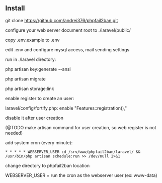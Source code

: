 
## Install

git clone https://github.com/andrei376/phpfail2ban.git


configure your web server document root to ./laravel/public/

copy .env.example to .env

edit .env and configure mysql access, mail sending settings 

run in ./laravel directory:

php artisan key:generate --ansi

php artisan migrate

php artisan storage:link 


enable register to create an user:

laravel/config/fortify.php:  enable "Features::registration(),"

disable it after user creation

(@TODO make artisan command for user creation, so web register is not needed)


add system cron (every minute):

`* * * * * WEBSERVER_USER cd /srv/www/phpfail2ban/laravel/ && /usr/bin/php artisan schedule:run >> /dev/null 2>&1`

change directory to phpfail2ban location

WEBSERVER_USER = run the cron as the webserver user (ex: www-data)
